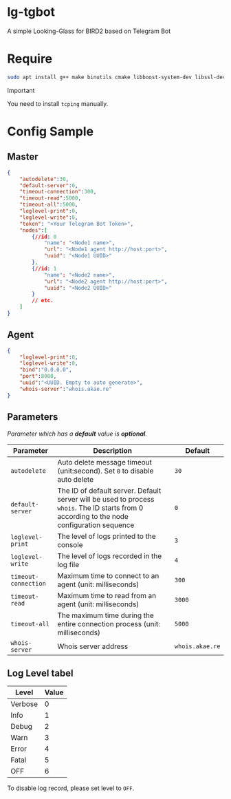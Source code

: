 # lg-tgbot
A simple Looking-Glass for BIRD2 based on Telegram Bot

# Require
```bash
sudo apt install g++ make binutils cmake libboost-system-dev libssl-dev zlib1g-dev libcurl4-openssl-dev traceroute bc tcptraceroute whois
```

> [!Important]
> You need to install `tcping` manually.

# Config Sample
## Master
```json
{
    "autodelete":30,
    "default-server":0,
    "timeout-connection":300,
    "timeout-read":5000,
    "timeout-all":5000,
    "loglevel-print":0,
    "loglevel-write":0,
    "token": "<Your Telegram Bot Token>",
    "nodes":[
        {//id: 0
            "name": "<Node1 name>",
            "url": "<Node1 agent http://host:port>",
            "uuid": "<Node1 UUID>"
        },
        {//id: 1
            "name": "<Node2 name>",
            "url": "<Node2 agent http://host:port>",
            "uuid": "<Node2 UUID>"
        }
        // etc.
    ]
}
```

## Agent
```json
{
    "loglevel-print":0,
    "loglevel-write":0,
    "bind":"0.0.0.0",
    "port":8080,
    "uuid":"<UUID. Empty to auto generate>",
    "whois-server":"whois.akae.re"
}
```

## Parameters

_Parameter which has a **default** value is **optional**._

| Parameter | Description | Default |
| --- | --- | --- |
| `autodelete` | Auto delete message timeout (unit:second). Set `0` to disable auto delete | `30` |
| `default-server` | The ID of default server. Default server will be used to process `whois`. The ID starts from 0 according to the node configuration sequence  | `0` |
| `loglevel-print` | The level of logs printed to the console | `3` |
| `loglevel-write` | The level of logs recorded in the log file | `4` |
| `timeout-connection` | Maximum time to connect to an agent (unit: milliseconds) | `300` |
| `timeout-read` | Maximum time to read from an agent (unit: milliseconds) | `3000` |
| `timeout-all` | The maximum time during the entire connection process (unit: milliseconds) | `5000` |
| `whois-server` | Whois server address | `whois.akae.re` |

## Log Level tabel
| Level | Value |
| --- | --- |
| Verbose | 0 |
| Info | 1 |
| Debug | 2 |
| Warn | 3 |
| Error | 4 |
| Fatal | 5 |
| OFF | 6 |

To disable log record, please set level to `OFF`.  